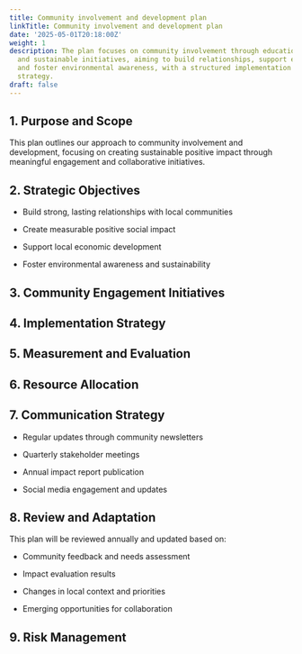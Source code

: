 ```yaml
---
title: Community involvement and development plan
linkTitle: Community involvement and development plan
date: '2025-05-01T20:18:00Z'
weight: 1
description: The plan focuses on community involvement through education, local partnerships,
  and sustainable initiatives, aiming to build relationships, support economic development,
  and foster environmental awareness, with a structured implementation and evaluation
  strategy.
draft: false
---
```



<!-- Unsupported block type: table_of_contents -->

## 1. Purpose and Scope

This plan outlines our approach to community involvement and development, focusing on creating sustainable positive impact through meaningful engagement and collaborative initiatives.

## 2. Strategic Objectives

- Build strong, lasting relationships with local communities

- Create measurable positive social impact

- Support local economic development

- Foster environmental awareness and sustainability

## 3. Community Engagement Initiatives

<!-- Unsupported block type: toggle -->

<!-- Unsupported block type: toggle -->

## 4. Implementation Strategy

<!-- Unsupported block type: table -->

## 5. Measurement and Evaluation

<!-- Unsupported block type: toggle -->

## 6. Resource Allocation

<!-- Unsupported block type: callout -->

## 7. Communication Strategy

- Regular updates through community newsletters

- Quarterly stakeholder meetings

- Annual impact report publication

- Social media engagement and updates

## 8. Review and Adaptation

This plan will be reviewed annually and updated based on:

- Community feedback and needs assessment

- Impact evaluation results

- Changes in local context and priorities

- Emerging opportunities for collaboration

## 9. Risk Management

<!-- Unsupported block type: toggle -->

